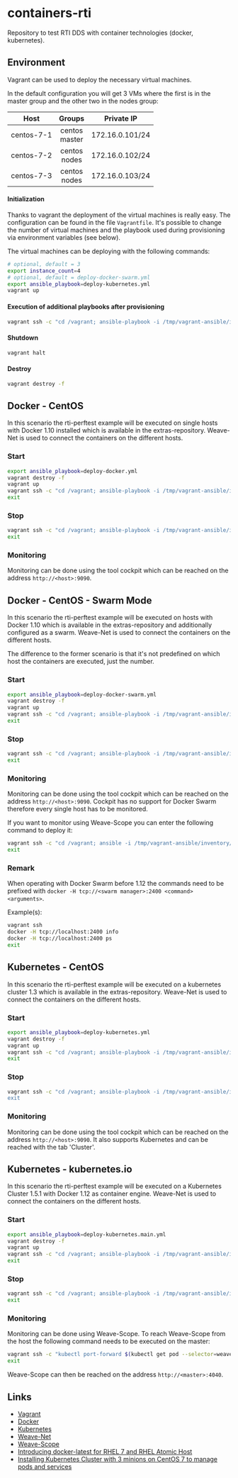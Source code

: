 # containers-rti
Repository to test RTI DDS with container technologies (docker, kubernetes).

## Environment
Vagrant can be used to deploy the necessary virtual machines.

In the default configuration you will get 3 VMs where the first is in the master group and the other two in the nodes group:

| Host         | Groups           | Private IP      |
|:------------:|:----------------:|:---------------:|
| centos-7-1   | centos<br>master | 172.16.0.101/24 |
| centos-7-2   | centos<br>nodes  | 172.16.0.102/24 |
| centos-7-3   | centos<br>nodes  | 172.16.0.103/24 |

#### Initialization
Thanks to vagrant the deployment of the virtual machines is really easy. The configuration can be found in the file `Vagrantfile`. It's possible to change the number of virtual machines and the playbook used during provisioning via environment variables (see below).

The virtual machines can be deploying with the following commands:
```bash
# optional, default = 3
export instance_count=4
# optional, default = deploy-docker-swarm.yml
export ansible_playbook=deploy-kubernetes.yml
vagrant up
```

#### Execution of additional playbooks after provisioning
```bash
vagrant ssh -c "cd /vagrant; ansible-playbook -i /tmp/vagrant-ansible/inventory/vagrant_ansible_local_inventory <playbook>"
```

#### Shutdown
```bash
vagrant halt
```

#### Destroy
```bash
vagrant destroy -f
```

## Docker - CentOS
In this scenario the rti-perftest example will be executed on single hosts with Docker 1.10 installed which is available in the extras-repository.
Weave-Net is used to connect the containers on the different hosts.

### Start
```bash
export ansible_playbook=deploy-docker.yml
vagrant destroy -f
vagrant up
vagrant ssh -c "cd /vagrant; ansible-playbook -i /tmp/vagrant-ansible/inventory/vagrant_ansible_local_inventory rti-perftest-docker-start.yml"
exit
```

### Stop
```bash
vagrant ssh -c "cd /vagrant; ansible-playbook -i /tmp/vagrant-ansible/inventory/vagrant_ansible_local_inventory rti-perftest-docker-stop.yml"
exit
```

### Monitoring
Monitoring can be done using the tool cockpit which can be reached on the address `http://<host>:9090`.


## Docker - CentOS - Swarm Mode
In this scenario the rti-perftest example will be executed on hosts with Docker 1.10 which is available in the extras-repository and additionally configured as a swarm.
Weave-Net is used to connect the containers on the different hosts.

The difference to the former scenario is that it's not predefined on which host the containers are executed, just the number.

### Start
```bash
export ansible_playbook=deploy-docker-swarm.yml
vagrant destroy -f
vagrant up
vagrant ssh -c "cd /vagrant; ansible-playbook -i /tmp/vagrant-ansible/inventory/vagrant_ansible_local_inventory rti-perftest-docker-swarm-start.yml"
exit
```

### Stop
```bash
vagrant ssh -c "cd /vagrant; ansible-playbook -i /tmp/vagrant-ansible/inventory/vagrant_ansible_local_inventory rti-perftest-docker-swarm-stop.yml"
exit
```

### Monitoring
Monitoring can be done using the tool cockpit which can be reached on the address `http://<host>:9090`. Cockpit has no support for Docker Swarm therefore every single host has to be monitored.

If you want to monitor using Weave-Scope you can enter the following command to deploy it:
```bash
vagrant ssh -c "cd /vagrant; ansible -i /tmp/vagrant-ansible/inventory/vagrant_ansible_local_inventory centos -a \"scope launch\""
exit
```

### Remark
When operating with Docker Swarm before 1.12 the commands need to be prefixed with `docker -H tcp://<swarm manager>:2400 <command> <arguments>`.

Example(s):
```bash
vagrant ssh
docker -H tcp://localhost:2400 info
docker -H tcp://localhost:2400 ps
exit
```


## Kubernetes - CentOS
In this scenario the rti-perftest example will be executed on a kubernetes cluster 1.3 which is available in the extras-repository.
Weave-Net is used to connect the containers on the different hosts.

### Start
```bash
export ansible_playbook=deploy-kubernetes.yml
vagrant destroy -f
vagrant up
vagrant ssh -c "cd /vagrant; ansible-playbook -i /tmp/vagrant-ansible/inventory/vagrant_ansible_local_inventory rti-perftest-kubernetes-start.yml"
exit
```

### Stop
```bash
vagrant ssh -c "cd /vagrant; ansible-playbook -i /tmp/vagrant-ansible/inventory/vagrant_ansible_local_inventory rti-perftest-kubernetes-stop.yml
exit
```

### Monitoring
Monitoring can be done using the tool cockpit which can be reached on the address `http://<host>:9090`. It also supports Kubernetes and can be reached with the tab 'Cluster'.


## Kubernetes - kubernetes.io
In this scenario the rti-perftest example will be executed on a Kubernetes Cluster 1.5.1 with Docker 1.12 as container engine.
Weave-Net is used to connect the containers on the different hosts.

### Start
```bash
export ansible_playbook=deploy-kubernetes.main.yml
vagrant destroy -f
vagrant up
vagrant ssh -c "cd /vagrant; ansible-playbook -i /tmp/vagrant-ansible/inventory/vagrant_ansible_local_inventory rti-perftest-kubernetes-start.yml"
exit
```

### Stop
```bash
vagrant ssh -c "cd /vagrant; ansible-playbook -i /tmp/vagrant-ansible/inventory/vagrant_ansible_local_inventory rti-perftest-kubernetes-stop.yml"
exit
```

### Monitoring
Monitoring can be done using Weave-Scope. To reach Weave-Scope from the host the following command needs to be executed on the master:
```bash
vagrant ssh -c "kubectl port-forward $(kubectl get pod --selector=weave-scope-component=app -o jsonpath='{.items..metadata.name}') 4040"
exit
```
Weave-Scope can then be reached on the address `http://<master>:4040`.


## Links
-   [Vagrant](http://www.vagrantup.com)
-   [Docker](http://www.docker.io)
-   [Kubernetes](http://www.kubernetes.io)
-   [Weave-Net](https://www.weave.works/products/weave-net/)
-   [Weave-Scope](https://www.weave.works/products/weave-scope/)
-   [Introducing docker-latest for RHEL 7 and RHEL Atomic Host](https://access.redhat.com/articles/2317361)
-   [Installing Kubernetes Cluster with 3 minions on CentOS 7 to manage pods and services](http://severalnines.com/blog/installing-kubernetes-cluster-minions-centos7-manage-pods-services)
